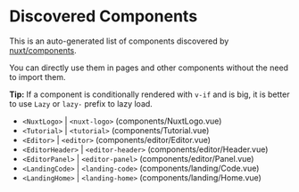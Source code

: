 # Discovered Components

This is an auto-generated list of components discovered by [nuxt/components](https://github.com/nuxt/components).

You can directly use them in pages and other components without the need to import them.

**Tip:** If a component is conditionally rendered with `v-if` and is big, it is better to use `Lazy` or `lazy-` prefix to lazy load.

- `<NuxtLogo>` | `<nuxt-logo>` (components/NuxtLogo.vue)
- `<Tutorial>` | `<tutorial>` (components/Tutorial.vue)
- `<Editor>` | `<editor>` (components/editor/Editor.vue)
- `<EditorHeader>` | `<editor-header>` (components/editor/Header.vue)
- `<EditorPanel>` | `<editor-panel>` (components/editor/Panel.vue)
- `<LandingCode>` | `<landing-code>` (components/landing/Code.vue)
- `<LandingHome>` | `<landing-home>` (components/landing/Home.vue)
